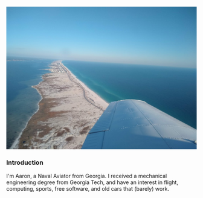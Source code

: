 ![gulf-breeze]( gulf.jpg ) 

### Introduction
I'm Aaron, a Naval Aviator from Georgia. I received a mechanical engineering degree from Georgia Tech, and have an interest in flight, computing, sports, free software, and old cars that (barely) work.
